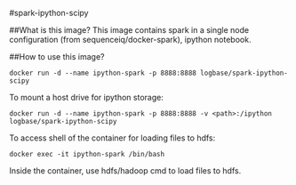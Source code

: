#spark-ipython-scipy

##What is this image?
This image contains spark in a single node configuration (from sequenceiq/docker-spark), ipython notebook.

##How to use this image?
```
docker run -d --name ipython-spark -p 8888:8888 logbase/spark-ipython-scipy
```
To mount a host drive for ipython storage:
```
docker run -d --name ipython-spark -p 8888:8888 -v <path>:/ipython logbase/spark-ipython-scipy
```

To access shell of the container for loading files to hdfs:
```
docker exec -it ipython-spark /bin/bash
```
Inside the container, use hdfs/hadoop cmd to load files to hdfs.
